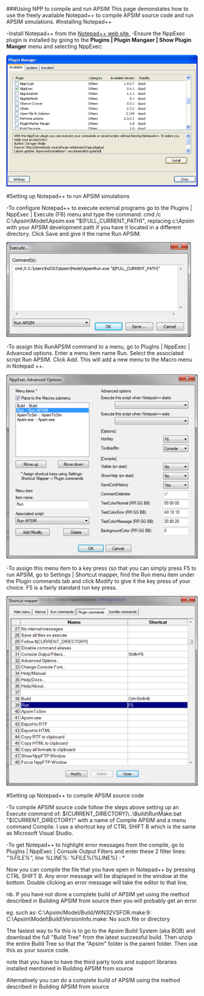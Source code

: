 
###Using NPP to compile and run APSIM
This page demonstates how to use the freely available Notepad++ to compile APSIM source code and run APSIM simulations.
#Installing Notepad++

-Install Notepad++ from the [Notepad++ web site.](http://notepad-plus-plus.org/ "Notepad++ web site.")
-Ensure the NppExec plugin is installed by going to the **Plugins | Plugin Mangaer | 	Show Plugin Manger** menu and selecting NppExec:



<img src="PluginManager.png" alt="image"/>


#Setting up Notepad++ to run APSIM simulations

-To configure Notepad++ to execute external programs go to the Plugins | NppExec | Execute (F6) menu and type the command: cmd /c C:\Apsim\Model\Apsim.exe "$(FULL_CURRENT_PATH)", replacing c:\Apsim with your APSIM development path if you have it located in a different directory. Click Save and give it the name Run APSIM.


<img src="Execute.png" alt="image"/>


-To assign this RunAPSIM command to a menu, go to PlugIns | NppExec | Advanced options. Enter a menu item name Run. Select the associated script Run APSIM. Click Add. This will add a new menu to the Macro menu in Notepad ++.


<img src="AdvancedOptions.png" alt="image"/>


-To assign this menu item to a key press (so that you can simply press F5 to run APSIM, go to Settings | Shortcut mapper, find the Run menu item under the Plugin commands tab and click Modify to give it the key press of your choice. F5 is a fairly standard run key press.


<img src="ShortcutMapper.png" alt="image"/>

#Setting up Notepad++ to compile APSIM source code

-To compile APSIM source code follow the steps above setting up an Execute command of: $(CURRENT_DIRECTORY)\..\Build\RunMake.bat "$(CURRENT_DIRECTORY)" with a name of Compile APSIM and a menu command Compile. I use a shortcut key of CTRL SHIFT B which is the same as Microsoft Visual Studio.

-To get Notepad++ to highlight error messages from the compile, go to PlugIns | NppExec | Console Output Filters and enter these 2 filter lines:
*"%FILE%", line %LINE%:* 
%FILE%(%LINE%) : *

Now you can compile the file that you have open in Notepad++ by pressing CTRL SHIFT B. Any error message will be displayed in the window at the bottom. Double clicking an error message will take the editor to that line.

nb. If you have not done a complete build of APSIM yet using the method described in Building APSIM from source then you will probably get an error

 eg. such as:
C:\Apsim/Model/Build/WIN32VSFOR.make:9: C:\Apsim\Model\Build\VersionInfo.make: No such file or directory

The fastest way to fix this is to go to the Apsim Build System (aka BOB) and download the full "Build Tree" from the latest successful build.
Then unzip the entire Build Tree so that the "Apsim" folder is the parent folder. Then use this as your source code.

note that you have to have the third party tools and support libraries installed mentioned in Building APSIM from source

Alternatively you can do a complete build of APSIM using the method described in Building APSIM from source 
